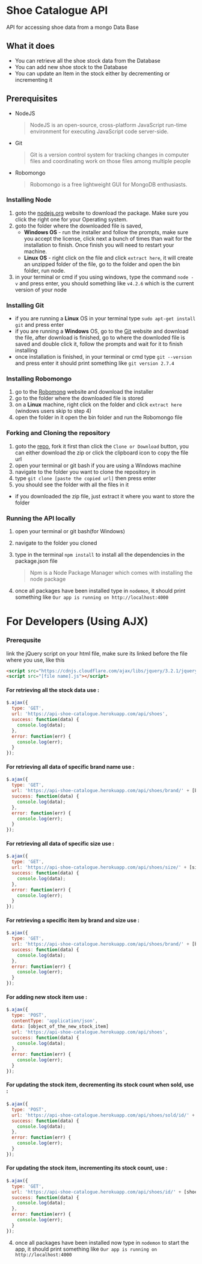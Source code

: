 # Shoe Catalogue API

API for accessing shoe data from a mongo Data Base

## What it does

  * You can retrieve all the shoe stock data from the Database
  * You can add new shoe stock to the Database
  * You can update an Item in the stock either by decrementing or incrementing it

## Prerequisites
  * NodeJS
  	>NodeJS is an open-source, cross-platform JavaScript run-time environment for executing JavaScript code server-side.

  * Git
  	>Git is a version control system for tracking changes in computer files and coordinating work on those files among multiple people

  * Robomongo
  	>Robomongo is a free lightweight GUI for MongoDB enthusiasts.

### Installing Node

  1. goto the [nodejs.org](https://nodejs.org) website to download the package. Make sure you click the right one for your Operating system.
  2. goto the folder where the downloaded file is saved,
      * **Windows OS** - run the installer and follow the prompts, make sure you accept the license, click next a bunch of times than wait for the installation to finish. Once finish you will need to restart your machine.
      * **Linux OS** - right click on the file and click `extract here`, it will create an unzipped folder of the file, go to the folder and open the bin folder, run node.
  3. in your terminal or cmd if you using windows, type the command `node -v` and press enter, you should something like `v4.2.6` which is the current version of your node

### Installing Git

  * if you are running a **Linux** OS in your terminal type `sudo apt-get install git` and press enter
  * if you are running a **Windows** OS, go to the [Git](https://git-scm.com/downloads) website and download the file, after download is finished, go to where the downloded file is saved and double click it, follow the prompts and wait for it to finish installing
  * once installation is finished, in your terminal or cmd type `git --version` and press enter it should print something like `git version 2.7.4`

### Installing Robomongo

1. go to the [Robomong](https://robomongo.org/) website and download the installer
2. go to the folder where the downloaded file is stored
3. on a **Linux** machine, right click on the folder and click `extract here` (windows users skip to step 4)
4. open the folder in it open the bin folder and run the Robomongo file

### Forking and Cloning the repository

1. goto the [repo](https://github.com/cale312/shoe_catalogue_api), fork it first than click the `Clone or Download` button, you can either download the zip or click the clipboard icon to copy the file url
2. open your terminal or git bash if you are using a Windows machine
3. navigate to the folder you want to clone the repository in
4. type `git clone [paste the copied url]` then press enter
5. you should see the folder with all the files in it
* if you downloaded the zip file, just extract it where you want to store the folder

### Running the API locally

1. open your terminal or git bash(for Windows)
2. navigate to the folder you cloned
3. type in the terminal `npm install` to install all the dependencies in the package.json file
	>Npm is a Node Package Manager which comes with installing the node package

4. once all packages have been installed type in `nodemon`, it should print something like `Our app is running on http://localhost:4000`

# For Developers (Using AJX)

### Prerequsite

link the jQuery script on your html file, make sure its linked before the file where you use, like this
```html
<script src="https://cdnjs.cloudflare.com/ajax/libs/jquery/3.2.1/jquery.min.js"></script>
<script src="[file name].js"></script>
```

#### For retrieving all the stock data use :
````javascript
$.ajax({
  type: 'GET',
  url: 'https://api-shoe-catalogue.herokuapp.com/api/shoes',
  success: function(data) {
    console.log(data);
  },
  error: function(err) {
    console.log(err);
  }
});
````

#### For retrieving all data of specific brand name use :
````javascript
$.ajax({
  type: 'GET',
  url: 'https://api-shoe-catalogue.herokuapp.com/api/shoes/brand/' + [brand_name],
  success: function(data) {
    console.log(data);
  },
  error: function(err) {
    console.log(err);
  }
});
````

#### For retrieving all data of specific size use :
````javascript
$.ajax({
  type: 'GET',
  url: 'https://api-shoe-catalogue.herokuapp.com/api/shoes/size/' + [size_number],
  success: function(data) {
    console.log(data);
  },
  error: function(err) {
    console.log(err);
  }
});
````

#### For retrieving a specific item by brand and size use :
````javascript
$.ajax({
  type: 'GET',
  url: 'https://api-shoe-catalogue.herokuapp.com/api/shoes/brand/' + [brand_name] + '/size/' + [size_number],
  success: function(data) {
    console.log(data);
  },
  error: function(err) {
    console.log(err);
  }
});
````

#### For adding new stock item use :
````javascript
$.ajax({
  type: 'POST',
  contentType: 'application/json',
  data: [object_of_the_new_stock_item]
  url: 'https://api-shoe-catalogue.herokuapp.com/api/shoes',
  success: function(data) {
    console.log(data);
  },
  error: function(err) {
    console.log(err);
  }
});
````

#### For updating the stock item, decrementing its stock count when sold, use :
````javascript
$.ajax({
  type: 'POST',
  url: 'https://api-shoe-catalogue.herokuapp.com/api/shoes/sold/id/' + [shoe_id] + '/amount/' + [number_of_stock_bought],
  success: function(data) {
    console.log(data);
  },
  error: function(err) {
    console.log(err);
  }
});
````

#### For updating the stock item, incrementing its stock count, use :
````javascript
$.ajax({
  type: 'GET',
  url: 'https://api-shoe-catalogue.herokuapp.com/api/shoes/id/' + [shoe_id] + '/amount/' + [number_of_stock_bought],
  success: function(data) {
    console.log(data);
  },
  error: function(err) {
    console.log(err);
  }
});
````
4. once all packages have been installed now type in `nodemon` to start the app, it should print something like `Our app is running on http://localhost:4000`
